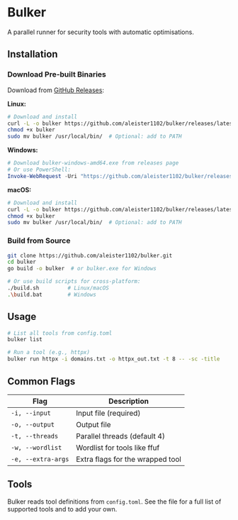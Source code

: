 # Bulker

A parallel runner for security tools with automatic optimisations.

## Installation

### Download Pre-built Binaries
Download from [GitHub Releases](https://github.com/aleister1102/bulker/releases):

**Linux:**
```bash
# Download and install
curl -L -o bulker https://github.com/aleister1102/bulker/releases/latest/download/bulker-linux-amd64
chmod +x bulker
sudo mv bulker /usr/local/bin/  # Optional: add to PATH
```

**Windows:**
```powershell
# Download bulker-windows-amd64.exe from releases page
# Or use PowerShell:
Invoke-WebRequest -Uri "https://github.com/aleister1102/bulker/releases/latest/download/bulker-windows-amd64.exe" -OutFile "bulker.exe"
```

**macOS:**
```bash
# Download and install
curl -L -o bulker https://github.com/aleister1102/bulker/releases/latest/download/bulker-darwin-amd64
chmod +x bulker
sudo mv bulker /usr/local/bin/  # Optional: add to PATH
```

### Build from Source
```bash
git clone https://github.com/aleister1102/bulker.git
cd bulker
go build -o bulker  # or bulker.exe for Windows

# Or use build scripts for cross-platform:
./build.sh         # Linux/macOS
.\build.bat        # Windows
```

## Usage

```bash
# List all tools from config.toml
bulker list

# Run a tool (e.g., httpx)
bulker run httpx -i domains.txt -o httpx_out.txt -t 8 -- -sc -title
```

## Common Flags

| Flag           | Description                          |
|----------------|--------------------------------------|
| `-i, --input`  | Input file (required)                |
| `-o, --output` | Output file                          |
| `-t, --threads`| Parallel threads (default 4)         |
| `-w, --wordlist`| Wordlist for tools like ffuf       |
| `-e, --extra-args`| Extra flags for the wrapped tool   |

## Tools

Bulker reads tool definitions from `config.toml`. See the file for a full list of supported tools and to add your own. 
